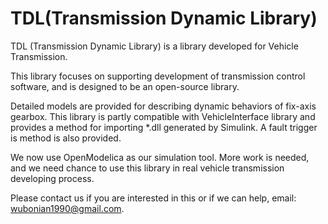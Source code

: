 TDL(Transmission Dynamic Library)
===

TDL (Transmission Dynamic Library) is a library developed for Vehicle Transmission.

This library focuses on supporting development of transmission control software, and is designed to be an open-source library.

Detailed models are provided for describing dynamic behaviors of fix-axis gearbox. This library is partly compatible with VehicleInterface library and provides a method for importing *.dll generated by Simulink. A fault trigger is method is also provided.

We now use OpenModelica as our simulation tool. More work is needed, and we need chance to use this library in real vehicle transmission developing process.

Please contact us if you are interested in this or if we can help, email: wubonian1990@gmail.com.
